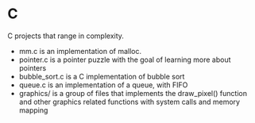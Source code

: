 # C

C projects that range in complexity. 
- mm.c is an implementation of malloc. 
- pointer.c is a pointer puzzle with the goal of learning more about pointers
- bubble_sort.c is a C implementation of bubble sort
- queue.c is an implementation of a queue, with FIFO
- graphics/ is a group of files that implements the draw_pixel() function and other graphics related functions with system calls and memory mapping
